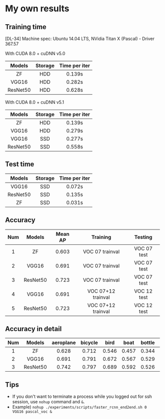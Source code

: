 # My own results


## Training time
[DL-34] Machine spec: Ubuntu 14.04 LTS, NVidia Titan X (Pascal) - Driver 367.57 

 With CUDA 8.0 + cuDNN v5.0

| Models   | Storage | Time per iter |
|:--------:|:-------:|:-------------:|
| ZF       | HDD     | 0.139s        |
| VGG16    | HDD     | 0.282s        |
| ResNet50 | HDD     | 0.628s        |


 With CUDA 8.0 + cuDNN v5.1

| Models   | Storage | Time per iter |
|:--------:|:-------:|:-------------:|
| ZF       | HDD     | 0.139s        |
| VGG16    | HDD     | 0.279s        |
| VGG16    | SSD     | 0.277s        |
| ResNet50 | SSD     | 0.558s        |


## Test time
| Models   | Storage | Time per iter |
|:--------:|:-------:|:-------------:|
| VGG16    | SSD     | 0.072s        |
| ResNet50 | SSD     | 0.135s        |
| ZF       | SSD     | 0.031s        |


## Accuracy
| Num | Models    | Mean AP | Training           | Testing     |
|:---:|:---------:|:-------:|:------------------:|:-----------:| 
| 1   | ZF        | 0.603   | VOC 07 trainval    | VOC 07 test |
| 2   | VGG16     | 0.691   | VOC 07 trainval    | VOC 07 test |
| 3   | ResNet50  | 0.723   | VOC 07 trainval    | VOC 07 test | 
| 4   | VGG16     | 0.691   | VOC 07+12 trainval | VOC 12 test |
| 5   | ResNet50  | 0.723   | VOC 07+12 trainval | VOC 12 test |

## Accuracy in detail


| Num | Models | aeroplane | bicycle | bird | boat | bottle | bus | car | cat | chair | cow | giningtable | dog | horse | motorbike | person | pottedplant | sheep | sofa | train | tvmonitor | mAP |
|:---:| :---: | :---: | :---: | :---: | :---: | :---: | :---: | :---: | :---: | :---: | :---: | :---: | :---: | :---: | :---: | :---: | :---: | :---: | :---: | :---: | :---: | :---: |
| 1   | ZF    | 0.628 | 0.712 | 0.546 | 0.457 | 0.344 | 0.671 | 0.742 | 0.730 | 0.385 | 0.667 | 0.626 | 0.662 | 0.752 | 0.661 | 0.672 | 0.349 | 0.585 | 0.530 | 0.707 | 0.625 | 0.603 |
| 2   | VGG16 | 0.691 | 0.791 | 0.672 | 0.567 | 0.529 | 0.771 | 0.805 | 0.793 | 0.481 | 0.769 | 0.643 | 0.770 | 0.805 | 0.767 | 0.772 | 0.433 | 0.664 | 0.647 |0.758 | 0.683 | 0.691 |
| 3   | ResNet50 | 0.742 | 0.797 | 0.689 | 0.592 | 0.526 | 0.828 | 0.796 | 0.861 | 0.519 | 0.761 | 0.682 | 0.833 | 0.806 | 0.785 | 0.781 | 0.459 | 0.736 | 0.744 | 0.781 | 0.738 | 0.723 |   


## Tips
 * If you don't want to terminate a process while you logged out for ssh session, use ```nohup``` command and ```&```.
 * Example) ```nohup ./experiments/scripts/faster_rcnn_end2end.sh 0 VGG16 pascal_voc & ```